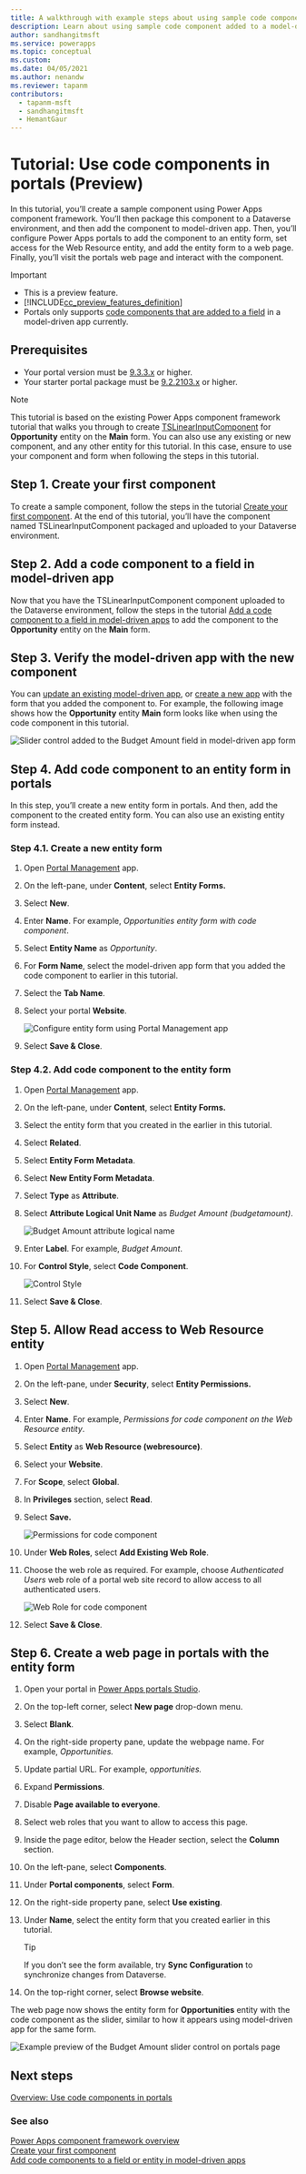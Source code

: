 ```yaml
---
title: A walkthrough with example steps about using sample code component added to a model-driven app form inside portals. | Microsoft Docs
description: Learn about using sample code component added to a model-driven app form inside portals.
author: sandhangitmsft
ms.service: powerapps
ms.topic: conceptual
ms.custom: 
ms.date: 04/05/2021
ms.author: nenandw
ms.reviewer: tapanm
contributors:
  - tapanm-msft
  - sandhangitmsft
  - HemantGaur
---
```


# Tutorial: Use code components in portals (Preview)

In this tutorial, you’ll create a sample component using Power Apps component
framework. You’ll then package this component to a Dataverse environment, and
then add the component to model-driven app. Then, you’ll configure Power Apps
portals to add the component to an entity form, set access for the Web Resource
entity, and add the entity form to a web page. Finally, you’ll visit the portals
web page and interact with the component.

> [!IMPORTANT]
> - This is a preview feature.
> - [!INCLUDE[cc_preview_features_definition](../../includes/cc-preview-features-definition.md)]
> - Portals only supports [code components that are added to a field](../../developer/component-framework/add-custom-controls-to-a-field-or-entity.md#add-a-code-component-to-a-field) in a model-driven app currently.

## Prerequisites

- Your portal version must be [9.3.3.x](versions/version-9.3.3.x.md) or higher.
- Your starter portal package must be [9.2.2103.x](versions/package-version-9.2.2103.md) or higher.

> [!NOTE]
> This tutorial is based on the existing Power Apps component framework
tutorial that walks you through to create [TSLinearInputComponent](../../developer/component-framework/implementing-controls-using-typescript.md) for **Opportunity** entity on the **Main** form. You can also use any existing or
new component, and any other entity for this tutorial. In this case, ensure to
use your component and form when following the steps in this tutorial.

## Step 1. Create your first component

To create a sample component, follow the steps in the tutorial [Create your
first
component](../../developer/component-framework/implementing-controls-using-typescript.md).
At the end of this tutorial, you’ll have the component named
TSLinearInputComponent packaged and uploaded to your Dataverse environment.

## Step 2. Add a code component to a field in model-driven app

Now that you have the TSLinearInputComponent component uploaded to the Dataverse environment, follow the steps in the tutorial [Add a code component to a field in model-driven apps](../../developer/component-framework/add-custom-controls-to-a-field-or-entity.md)
to add the component to the **Opportunity** entity on the **Main** form.

## Step 3. Verify the model-driven app with the new component

You can [update an existing model-driven app](../model-driven-apps/design-custom-business-apps-using-app-designer.md), or [create a new
app](../model-driven-apps/build-first-model-driven-app.md) with the form that you added the component to. For example, the following image shows how the
**Opportunity** entity **Main** form looks like when using the code component in this tutorial.

![Slider control added to the Budget Amount field in model-driven app form](media/component-framework/model-driven-app.png "Slider control added to the Budget Amount field in model-driven app form")

## Step 4. Add code component to an entity form in portals

In this step, you’ll create a new entity form in portals. And then, add the
component to the created entity form. You can also use an existing entity form
instead.

### Step 4.1. Create a new entity form

1.  Open [Portal
    Management](configure/configure-portal.md)
    app.

2.  On the left-pane, under **Content**, select **Entity Forms.**

3.  Select **New**.

4.  Enter **Name**. For example, *Opportunities entity form with code
    component*.

5.  Select **Entity Name** as *Opportunity*.

6.  For **Form Name**, select the model-driven app form that you added the code
    component to earlier in this tutorial.

7.  Select the **Tab Name**.

8.  Select your portal **Website**.

    ![Configure entity form using Portal Management app](media/component-framework/new-entity-form.png "Configure entity form using Portal Management app")

9.  Select **Save & Close**.

### Step 4.2. Add code component to the entity form

1.  Open [Portal
    Management](configure/configure-portal.md)
    app.

2.  On the left-pane, under **Content**, select **Entity Forms.**

3.  Select the entity form that you created in the earlier in this tutorial.

4.  Select **Related**.

5.  Select **Entity Form Metadata**.

6.  Select **New Entity Form Metadata**.

7.  Select **Type** as **Attribute**.

8.  Select **Attribute Logical Unit Name** as *Budget Amount (budgetamount)*.

    ![Budget Amount attribute logical name](media/component-framework/attribute-logical-name.png "Budget Amount attribute logical name")

9.  Enter **Label**. For example, *Budget Amount*.

10. For **Control Style**, select **Code Component**.

    ![Control Style](media/component-framework/control-style.png "Control Style")

11. Select **Save & Close**.

## Step 5. Allow Read access to Web Resource entity

1.  Open [Portal
    Management](configure/configure-portal.md)
    app.

2.  On the left-pane, under **Security**, select **Entity Permissions.**

3.  Select **New**.

4.  Enter **Name**. For example, *Permissions for code component on the Web
    Resource entity*.

5.  Select **Entity** as **Web Resource (webresource)**.

6.  Select your **Website**.

7.  For **Scope**, select **Global**.

8.  In **Privileges** section, select **Read**.

9.  Select **Save.**

    ![Permissions for code component](media/component-framework/permissions.png "Permissions for code component")

10. Under **Web Roles**, select **Add Existing Web Role**.

11. Choose the web role as required. For example, choose *Authenticated Users*
    web role of a portal web site record to allow access to all authenticated
    users.

    ![Web Role for code component](media/component-framework/webrole.png "Web Role for code component")

12. Select **Save & Close**.

## Step 6. Create a web page in portals with the entity form

1.  Open your portal in [Power Apps portals
    Studio](https://docs.microsoft.com/powerapps/maker/portals/portal-designer-anatomy).

2.  On the top-left corner, select **New page** drop-down menu.

3.  Select **Blank**.

4.  On the right-side property pane, update the webpage name. For example,
    *Opportunities.*

5.  Update partial URL. For example, o*pportunities.*

6.  Expand **Permissions**.

7.  Disable **Page available to everyone**.

8.  Select web roles that you want to allow to access this page.

9.  Inside the page editor, below the Header section, select the **Column**
    section.

10. On the left-pane, select **Components**.

11. Under **Portal components**, select **Form**.

12. On the right-side property pane, select **Use existing**.

13. Under **Name**, select the entity form that you created earlier in this
    tutorial.

    > [!TIP]
    > If you don’t see the form available, try **Sync Configuration** to
    synchronize changes from Dataverse.

14. On the top-right corner, select **Browse website**.

The web page now shows the entity form for **Opportunities** entity with the code component as the slider, similar to how it appears using model-driven app for the same form.

![Example preview of the Budget Amount slider control on portals page](media/component-framework/example-preview.png "Example preview of the Budget Amount slider control on portals page")

## Next steps

[Overview: Use code components in portals](component-framework.md)

### See also

[Power Apps component framework overview](../../developer/component-framework/overview.md) <br>
[Create your first component](../../developer/component-framework/implementing-controls-using-typescript.md) <br>
[Add code components to a field or entity in model-driven apps](../../developer/component-framework/add-custom-controls-to-a-field-or-entity.md)


